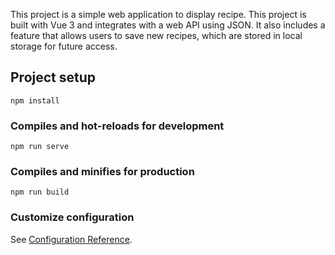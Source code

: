 This project is a simple web application to display recipe.
This project is built with Vue 3 and integrates with a web API using JSON.
It also includes a feature that allows users to save new recipes, which are stored in local storage for future access.

## Project setup
```
npm install
```

### Compiles and hot-reloads for development
```
npm run serve
```

### Compiles and minifies for production
```
npm run build
```

### Customize configuration
See [Configuration Reference](https://cli.vuejs.org/config/).
